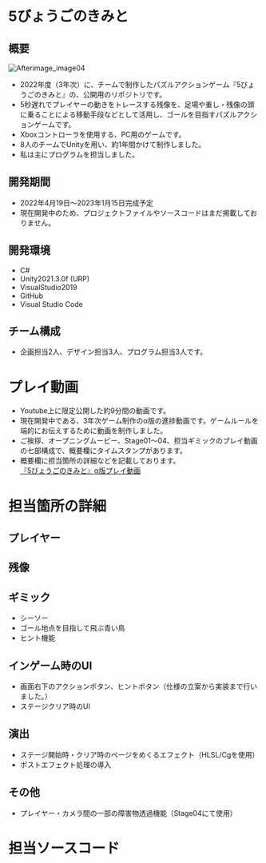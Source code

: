 # 5びょうごのきみと
## 概要
![Afterimage_image04](https://user-images.githubusercontent.com/103874162/210041759-3195b6fa-c35b-4d20-abbb-b0b9feced64b.png)   
- 2022年度（3年次）に、チームで制作したパズルアクションゲーム『5びょうごのきみと』の、公開用のリポジトリです。 
- 5秒遅れでプレイヤーの動きをトレースする残像を、足場や重し・残像の頭に乗ることによる移動手段などとして活用し、ゴールを目指すパズルアクションゲームです。
- Xboxコントローラを使用する、PC用のゲームです。  
- 8人のチームでUnityを用い、約1年間かけて制作しました。  
- 私は主にプログラムを担当しました。
## 開発期間
- 2022年4月19日～2023年1月15日完成予定  
- 現在開発中のため、プロジェクトファイルやソースコードはまだ掲載しておりません。
## 開発環境
- C#
- Unity2021.3.0f (URP)
- VisualStudio2019
- GitHub
- Visual Studio Code
## チーム構成
- 企画担当2人、デザイン担当3人、プログラム担当3人です。



# プレイ動画
- Youtube上に限定公開した約9分間の動画です。  
- 現在開発中である、3年次ゲーム制作のα版の進捗動画です。ゲームルールを端的にお伝えするために動画を制作しました。  
- ご挨拶、オープニングムービー、Stage01～04、担当ギミックのプレイ動画の七部構成で、概要欄にタイムスタンプがあります。
- 概要欄に担当箇所の詳細などを記載しております。  
[『5びょうごのきみと』α版プレイ動画](https://youtu.be/4CZy7IT1f1Y)   



# 担当箇所の詳細
## プレイヤー
## 残像
## ギミック
- シーソー  
- ゴール地点を目指して飛ぶ青い鳥  
- ヒント機能  
## インゲーム時のUI
- 画面右下のアクションボタン、ヒントボタン（仕様の立案から実装まで行いました。）    
- ステージクリア時のUI  
## 演出
- ステージ開始時・クリア時のページをめくるエフェクト（HLSL/Cgを使用）
- ポストエフェクト処理の導入
## その他
- プレイヤー・カメラ間の一部の障害物透過機能（Stage04にて使用）  


# 担当ソースコード
